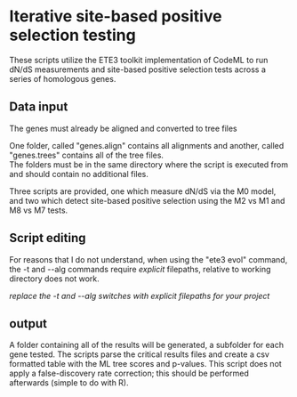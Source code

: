 # Iterative site-based positive selection testing

These scripts utilize the ETE3 toolkit implementation of CodeML to run dN/dS measurements and site-based
positive selection tests across a series of homologous genes.

## Data input

The genes must already be aligned and converted to tree files

One folder, called "genes.align" contains all alignments and another, called "genes.trees" contains all of the tree files.  
The folders must be in the same directory where the script is executed from and should contain no additional files.

Three scripts are provided, one which measure dN/dS via the M0 model, and two which detect site-based positive selection
using the M2 vs M1 and M8 vs M7 tests.  

## Script editing

For reasons that I do not understand, when using the "ete3 evol" command, the -t and --alg commands require *explicit* filepaths, relative to working directory does not work.

*replace the -t and --alg switches with explicit filepaths for your project*

## output

A folder containing all of the results will be generated, a subfolder for each gene tested.  The scripts parse the critical results files and create a csv formatted table with the ML tree scores and p-values.  This script does not apply a false-discovery rate correction; this should be performed afterwards (simple to do with R).

